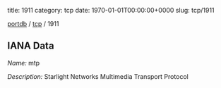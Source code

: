 title: 1911
category: tcp
date: 1970-01-01T00:00:00+0000
slug: tcp/1911

[portdb](/) / [tcp](/category/tcp.html) / 1911


## IANA Data

_Name:_ mtp

_Description:_ Starlight Networks Multimedia Transport Protocol

